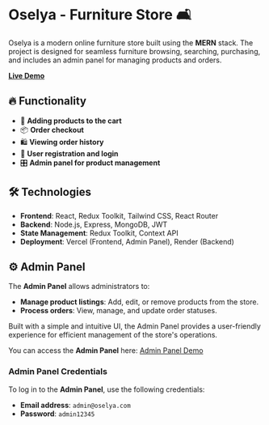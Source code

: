 # Oselya - Furniture Store 🛋️

Oselya is a modern online furniture store built using the **MERN** stack. The project is designed for seamless furniture browsing, searching, purchasing, and includes an admin panel for managing products and orders.

[**Live Demo**](https://frontend-oselya.vercel.app/) 

## 🔥 Functionality

- 🛒 **Adding products to the cart**
- 📦 **Order checkout**
- 🛍️ **Viewing order history**
- 🔑 **User registration and login**
- 🎛 **Admin panel for product management**

## 🛠 Technologies

- **Frontend**: React, Redux Toolkit, Tailwind CSS, React Router
- **Backend**: Node.js, Express, MongoDB, JWT
- **State Management**: Redux Toolkit, Context API
- **Deployment**: Vercel (Frontend, Admin Panel), Render (Backend)

## ⚙️ Admin Panel

The **Admin Panel** allows administrators to:

- **Manage product listings**: Add, edit, or remove products from the store.
- **Process orders**: View, manage, and update order statuses.

Built with a simple and intuitive UI, the Admin Panel provides a user-friendly experience for efficient management of the store's operations.

You can access the **Admin Panel** here: [Admin Panel Demo](https://admin-oselya.vercel.app/)

### Admin Panel Credentials

To log in to the **Admin Panel**, use the following credentials:

- **Email address**: `admin@oselya.com`
- **Password**: `admin12345`

